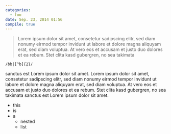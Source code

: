 ```yaml
---
categories:
  - foo
date: Sep. 23, 2014 01:56
compile: true
---
```


<ttt-crazyness-slider></ttt-crazyness-slider>

> Lorem ipsum dolor sit amet, consetetur sadipscing elitr, sed diam nonumy eirmod tempor
> invidunt ut labore et dolore magna aliquyam erat, sed diam voluptua. At vero eos et 
> accusam et justo duo dolores et ea rebum. Stet clita kasd gubergren, no sea takimata 

	/bb|[^b]{2}/

sanctus est Lorem ipsum dolor sit amet. Lorem ipsum dolor sit amet, consetetur sadipscing elitr, sed diam nonumy eirmod tempor invidunt ut labore et dolore magna aliquyam erat, sed diam voluptua. At vero eos et accusam et justo duo dolores et ea rebum. Stet clita kasd gubergren, no sea takimata sanctus est Lorem ipsum dolor sit amet.

- this
- is
- a
  - nested
  - list
